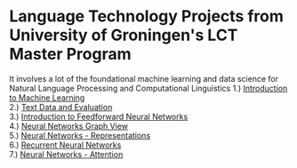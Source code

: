# Language Technology Projects from University of Groningen's LCT Master Program
It involves a lot of the foundational machine learning and data science for Natural Language Processing and Computational Linguistics 
1.) [Introduction to Machine Learning](https://github.com/tatkins20/masters-langtechproj-notebooks/blob/main/ltp-notebooks-201920-master/01_Intro_to_ML.ipynb)\
2.) [Text Data and Evaluation](https://github.com/tatkins20/masters-langtechproj-notebooks/blob/main/ltp-notebooks-201920-master/02_Text_Data_and_Evaluation.ipynb)\
3.) [Introduction to Feedforward Neural Networks](https://github.com/tatkins20/masters-langtechproj-notebooks/blob/main/ltp-notebooks-201920-master/03_Introduction_Feedforward_Neural_Network.ipynb)\
4.) [Neural Networks Graph View](https://github.com/tatkins20/masters-langtechproj-notebooks/blob/main/ltp-notebooks-201920-master/04_Neural_Networks_Graph_View.ipynb)\
5.) [Neural Networks - Representations](https://github.com/tatkins20/masters-langtechproj-notebooks/blob/main/ltp-notebooks-201920-master/05_Representations.ipynb)\
6.) [Recurrent Neural Networks](https://github.com/tatkins20/masters-langtechproj-notebooks/blob/main/ltp-notebooks-201920-master/06_RNN.ipynb)\
7.) [Neural Networks - Attention](https://github.com/tatkins20/masters-langtechproj-notebooks/blob/main/ltp-notebooks-201920-master/07_Attention.ipynb)
